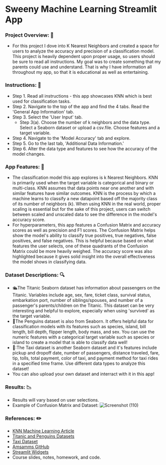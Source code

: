# Sweeny Machine Learning Streamlit App

### Project Overview: 🔀
- For this project I dove into K Nearest Neighbors and created a space for users to analyze the accuracy and precision of a classification model. This project is heavily dependent upon proper usage, so users should be sure to read all instructions. My goal was to create something that my parents could use and understand. That is why I have information all throughout my app, so that it is educational as well as entertaining.


### Instructions: 📄
- Step 1. Read all instructions - this app showcases KNN which is best used for classification tasks.
- Step 2. Navigate to the top of the app and find the 4 tabs. Read the 'General App Information' tab.
- Step 3. Select the 'User Input' tab.
  - Step 3(a). Choose the number of k neighbors and the data type. Select a Seaborn dataset or upload a csv.file. Choose features and a target variable.
- Step 4. Navigate to the 'Model Accuracy' tab and explore.
- Step 5. Go to the last tab, 'Additional Data Information.'
- Step 6. Alter the data type and features to see how the accuracy of the model changes.


### App Features: 🍎
- The classification model this app explores is k Nearest Neighbors. KNN is primarily used when the target variable is categorical and binary or multi-class. KNN assumes that data points near one another and with similar features have similar outcomes. KNN is the process by which a machine learns to classify a new datapoint based off the majority class of its number of neighbors (k). When using KNN in the real world, proper scaling is essential but for the sake of this project, users can switch between scaled and unscaled data to see the difference in the model's accuracy score.
- For hyperparameters, this app features a Confusion Matrix and accuracy scores as well as precision and F1 scores. The Confusion Matrix helps show the model's ability to classify true positives, true negatives, false positives, and false negatives. This is helpful because based on what features the user selects, one of these quadrants of the Confusion Matrix could be more heavily weighed. The accuracy score was also highlighted because it gives solid insight into the overall effectiveness the model shows in classifying data.


### Dataset Descriptions: 🔍
- 🛳️The Titanic Seaborn dataset has information about passengers on the Titanic. Variables include age, sex, fare, ticket class, survival status, embarkation port, number of siblings/spouses, and number of a passenger's parents/children on the Titanic. This dataset can be very interesting and helpful to explore, especially when using 'survived' as the target variable.
- 🐧The Penguins dataset is also from Seaborn. It offers helpful data for classification models with its features such as species, island, bill length, bill depth, flipper length, body mass, and sex. You can use the numeric features with a categorical target variable such as species or island to create a model that is able to classify data well!
- 🚗:The Taxi dataset is another Seaborn dataset and it's features include pickup and dropoff date, number of passengers, distance traveled, fare, tip, tolls, total payment, color of taxi, and payment method for taxi rides in a specified time frame. Use different data types to analyze this dataset!
- You can also upload your own dataset and interract with it in this app!


### Results: 📉
- Results will vary based on user selections.
- Example of Confusion Matrix and Dataset:
![Screenshot (110)](https://github.com/user-attachments/assets/2e40971f-4e86-42a3-8754-f91f5b4b5895)


### References: ✏️
- [KNN Machine Learning Article](https://medium.com/@sachinsoni600517/k-nearest-neighbours-introduction-to-machine-learning-algorithms-9dbc9d9fb3b2)
- [Titanic and Penguins Datasets](https://www.geeksforgeeks.org/seaborn-datasets-for-data-science/#3-penguins-dataset)
- [Taxi Dataset](https://www.kaggle.com/datasets/abdmental01/taxis-dataset-yellow-taxi)
- [Amsamms GitHub](https://github.com/Amsamms/General-machine-learning-algorithm/blob/master/main.py)
- [Streamlit Widgets](https://docs.streamlit.io/develop/api-reference/widgets)
- Course slides, notes, homework, and code.
